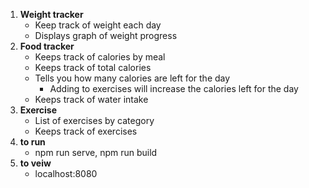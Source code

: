 1. **Weight tracker**
     - Keep track of weight each day 
     - Displays graph of weight progress
1. **Food tracker**
     - Keeps track of calories by meal
     - Keeps track of total calories
     - Tells you how many calories are left for the day
       - Adding to exercises will increase the calories left for the day
     - Keeps track of water intake
1. **Exercise**
     - List of exercises by category
     - Keeps track of exercises
1.  **to run**
     - npm run serve, npm run build
1. **to veiw** 
     - localhost:8080
